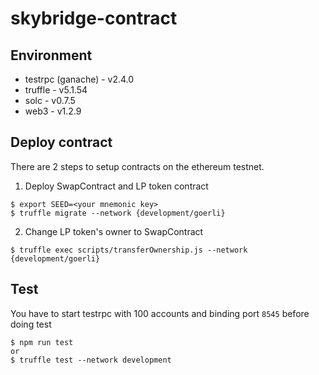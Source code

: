 # skybridge-contract

## Environment
- testrpc (ganache) - v2.4.0
- truffle - v5.1.54
- solc - v0.7.5
- web3 - v1.2.9

## Deploy contract
There are 2 steps to setup contracts on the ethereum testnet.
1. Deploy SwapContract and LP token contract
```
$ export SEED=<your mnemonic key>
$ truffle migrate --network {development/goerli}
```
2. Change LP token's owner to SwapContract
```
$ truffle exec scripts/transferOwnership.js --network {development/goerli} 
```

## Test 
You have to start testrpc with 100 accounts and binding port `8545` before doing test
```
$ npm run test
or 
$ truffle test --network development
```